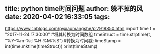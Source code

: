 title: python time时间问题
author: 躲不掉的风
date: 2020-04-02 16:33:05
tags:
---
  https://www.cnblogs.com/pyxiaomangshe/p/7918850.html
  	import time 
    t = "2017-11-24 17:30:00"
    #将其转换为时间数组 
    timeStruct = time.strptime(t, "%Y-%m-%d %H:%M:%S") 
    #转换为时间戳: 
    timeStamp = int(time.mktime(timeStruct)) 
    print(timeStamp)